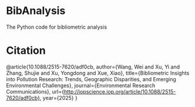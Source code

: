 # BibAnalysis
The Python code for bibliometric analysis

# Citation
@article{10.1088/2515-7620/adf0cb,
	author={Wang, Wei and Xu, Yi and Zhang, Shujie and Xu, Yongdong and Xue, Xiao},
	title={Bibliometric Insights into Pollution Research: Trends, Geographic Disparities, and Emerging Environmental Challenges},
	journal={Environmental Research Communications},
	url={http://iopscience.iop.org/article/10.1088/2515-7620/adf0cb},
	year={2025}
}
